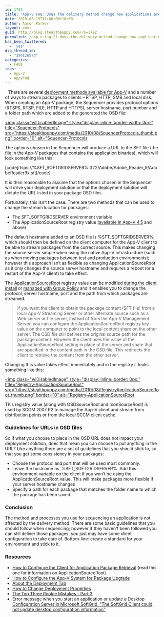 ```yaml
---
id: 1792
title: 'App-V FAQ: Does the delivery method change how applications are sequenced?'
date: 2010-08-19T11:00:00+10:00
author: Aaron Parker
layout: post
guid: http://blog.stealthpuppy.com/?p=1792
permalink: /app-v-faq-21-does-the-delivery-method-change-how-applications-are-sequenced/
has_been_twittered:
  - 'yes'
dsq_thread_id:
  - "196126573"
categories:
  - FAQs
tags:
  - App-V
  - AppVFAQ
---
```

<img style="margin: 0px 10px 5px 0px; display: inline;" src="https://stealthpuppy.com/media/2010/06/AppVFAQLogo.png" alt="" align="left" />There are several [deployment methods available for App-V]({{site.baseurl}}/deployment/app-v-faq-20-what-are-the-deployment-methods-for-app-v) and a number of ways to stream packages to clients – RTSP, HTTP, SMB and local disk. When creating an App-V package, the Sequencer provides protocol options (RTSPS, RTSP, FILE, HTTP and HTTPS), server hostname, port number and a folder path which are added to the generated the OSD file:

[<img class="wlDisabledImage" style="display: inline; border-width: 0px;" title="Squencer-Protocols" src="https://stealthpuppy.com/media/2010/08/SquencerProtocols_thumb.png" border="0" alt="Squencer-Protocols]({{site.baseurl}}/media/2010/08/SquencerProtocols.png)

The options chosen in the Sequencer will produce a URL to the SFT file (the file in the App-V packages that contains the application binaries), which will look something like this:

[code]rtsps://%SFT\_SOFTGRIDSERVER%:322/Adobe/Adobe\_Reader_9/AdobeReader9x.sft[/code]

It is then reasonable to assume that the options chosen in the Sequencer will drive your deployment solution or that the deployment solution will dictate the URL listed in your package OSD files.

Fortunately, this isn’t the case. There are two methods that can be used to change the stream location for packages:

  * The SFT_SOFTGRIDSERVER environment variable
  * The ApplicationSourceRoot registry value ([available in App-V 4.5](http://blogs.technet.com/b/appv/archive/2008/09/03/microsoft-application-virtualization-4-5-rtms.aspx) and above)

The default hostname added to an OSD file is %SFT_SOFTGRIDSERVER%, which should then be defined on the client computer for the App-V client to be able to stream packages from the correct source. This makes changing the source server simple when using the native App-V infrastructure (such as when moving packages between test and production environments); however this approach isn’t as flexible as changing ApplicationSourceRoot as it only changes the source server hostname and requires a reboot (or a restart of the App-V client) to take effect.

The [ApplicationSourceRoot](http://technet.microsoft.com/en-us/library/cc843817.aspx) registry value can be modified [during the client install]({{site.baseurl}}/deployment/app-v-faq-12-how-do-i-create-a-silent-installation-for-the-app-v-client) or [managed with Group Policy]({{site.baseurl}}/deployment/app-v-faq-14-can-i-configure-the-app-v-client-via-group-policy) and it enables you to change the protocol, server hostname, port and the path from which packages are streamed.

> If you want the client to obtain the package content (SFT file) from a local App-V Streaming Server or other alternate source such as a Web server or file server, instead of from the App-V Management Server, you can configure the ApplicationSourceRoot registry key value on the computer to point to the local content share on the other server. The OSD file still defines the original source path for the package content. However the client uses the value of the ApplicationSourceRoot setting in place of the server and share that are specified in the content path in the OSD file. This redirects the client to retrieve the content from the other server.

Changing this value takes effect immediately and in the registry it looks something like this:

[<img class="wlDisabledImage" style="display: inline; border: 0px;" title="Registry-ApplicationSourceRoot" src="https://stealthpuppy.com/media/2010/08/RegistryApplicationSourceRoot_thumb.png" border="0" alt="Registry-ApplicationSourceRoot]({{site.baseurl}}/media/2010/08/RegistryApplicationSourceRoot.png)

This registry value (along with OSDSourceRoot and IconSourceRoot) is used by SCCM 2007 R2 to manage the App-V client and stream from distribution points or from the local SCCM client cache.

### Guidelines for URLs in OSD files

So if what you choose to place in the OSD URL does not impact your deployment solution, does that mean you can choose to put anything in the URL? Like anything there are a set of guidelines that you should stick to, so that you get some consistency in your packages:

  * Choose the protocol and port that will be used most commonly.
  * Leave the hostname as  %SFT_SOFTGRIDSERVER%. Add this environment variable on the client if you won’t be using the ApplicationSourceRoot value. This will make packages more flexible if your server hostname changes
  * Specify a path for each package that matches the folder name to which the package has been saved.

### Conclusion

The method and processes you use for sequencing an application is not affected by the delivery method. There are some basic guidelines that you should follow when sequencing; however if they haven't been followed you can still deliver those packages, you just may have some client configuration to take care of. Bottom-line: create a standard for your environment and stick to it.

### Resources

  * [How to Configure the Client for Application Package Retrieval](http://technet.microsoft.com/en-us/library/cc843817.aspx) (read this one for information on ApplicationSourceRoot)
  * [How to Configure the App-V System for Package Upgrade](http://technet.microsoft.com/en-us/library/cc843817.aspx)
  * [About the Deployment Tab](http://technet.microsoft.com/en-us/library/cc843635.aspx)
  * [How to Change Deployment Properties](http://technet.microsoft.com/en-us/library/cc843624.aspx)
  * [The Top Three Rookie Mistakes - Part 3](http://blogs.technet.com/b/appv/archive/2008/09/15/the-top-three-rookie-mistakes-part-3.aspx)
  * [Error message when you start an application or update a Desktop Configuration Server in Microsoft SoftGrid: "The SoftGrid Client could not update desktop configuration information"](http://technet.microsoft.com/en-us/library/cc843817.aspx)